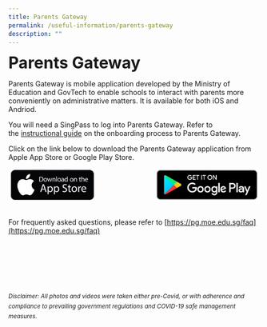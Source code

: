 ```yaml
---
title: Parents Gateway
permalink: /useful-information/parents-gateway
description: ""
---
```

**<font size="6">Parents Gateway</font>**

Parents Gateway is mobile application developed by the Ministry of Education and GovTech to enable schools to interact with parents more conveniently on administrative matters. It is available for both iOS and Andriod.  
  
You will need a SingPass to log into Parents Gateway. Refer to the&nbsp;[instructional guide](/files/Useful%20Information%20-%20Instructions%20for%20onboarding%20Parents%20Gateway.pdf)&nbsp;on the onboarding process to Parents Gateway.  
  
Click on the link below to download the Parents Gateway application from Apple App Store or Google Play Store.  
  
<p><a href="https://apps.apple.com/sg/app/parents-gateway/id1267198708">
<img src="/images/Useful%20Information/2%20Useful%20Information%20-%20Parents%20Gateway%20App%20Store%2001.jpg"
		 style="width:35%"
		 align="left">
</a></p>

<p><a href="https://play.google.com/store/apps/details?id=com.moe.pgp">
<img src="/images/Useful%20Information/2%20Useful%20Information%20-%20Parents%20Gateway%20Google%20Play%2001.jpg"
		 style="width:42%"
		 align="right">
</a></p>

  <br> <br> <br> <br> <br>
  
  
For frequently asked questions, please refer to&nbsp;[https://pg.moe.edu.sg/faq](https://pg.moe.edu.sg/faq)


<br><br><br><br><br><br>
<sup>_Disclaimer: All photos and videos were taken either pre-Covid, or with adherence and compliance to prevailing government regulations and COVID-19 safe management measures._</sup>